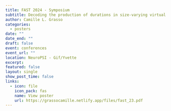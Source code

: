 ```yaml
---
title: FAST 2024 - Symposium 
subtitle: Decoding the production of durations in size-varying virtual environments
author: Camille L. Grasso 
categories:
  - posters
date: ""
date_end: ""
draft: false
event: conferences
event_url: ""
location: NeuroPSI - Gif/Yvette
excerpt: 
featured: false
layout: single
show_post_time: false
links:
  - icon: file
    icon_pack: fas
    name: View poster
    url: https://grassocamille.netlify.app/files/fast_23.pdf
---
```


